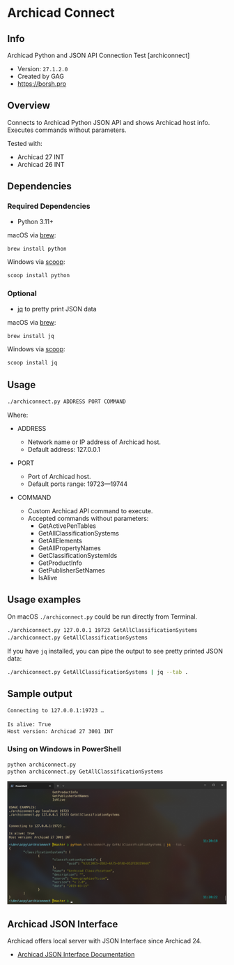 # Archicad Connect

## Info

Archicad Python and JSON API Connection Test [archiconnect]

- Version: `27.1.2.0`
- Created by GAG
- https://borsh.pro


## Overview

Connects to Archicad Python JSON API and shows Archicad host info.
Executes commands without parameters.

Tested with:

- Archicad 27 INT
- Archicad 26 INT

## Dependencies

### Required Dependencies

- Python 3.11+

macOS via [brew](http://brew.sh):

```sh
brew install python
```

Windows via [scoop](https://scoop.sh):

```sh
scoop install python
```

### Optional

- [jq](https://jqlang.github.io/jq/) to pretty print JSON data

macOS via [brew](http://brew.sh):

```sh
brew install jq
```

Windows via [scoop](https://scoop.sh):

```sh
scoop install jq
```

## Usage

```sh
./archiconnect.py ADDRESS PORT COMMAND
```

Where:

- ADDRESS
	- Network name or IP address of Archicad host.
	- Default address: 127.0.0.1

- PORT
	- Port of Archicad host.
	- Default ports range: 19723—19744

- COMMAND
	- Custom Archicad API command to execute.
	- Accepted commands without parameters:
		- GetActivePenTables
		- GetAllClassificationSystems
		- GetAllElements
		- GetAllPropertyNames
		- GetClassificationSystemIds
		- GetProductInfo
		- GetPublisherSetNames
		- IsAlive

## Usage examples

On macOS `./archiconnect.py` could be run directly from Terminal.


```sh
./archiconnect.py 127.0.0.1 19723 GetAllClassificationSystems
./archiconnect.py GetAllClassificationSystems
```

If you have `jq` installed, you can pipe the output to see pretty printed JSON data:

```sh
./archiconnect.py GetAllClassificationSystems | jq --tab .
```

## Sample output

```
Connecting to 127.0.0.1:19723 …

Is alive: True
Host version: Archicad 27 3001 INT
```

### Using on Windows in PowerShell

```sh
python archiconnect.py
python archiconnect.py GetAllClassificationSystems
```

![](img/archiconnect_powershell_windows.png)


## Archicad JSON Interface

Archicad offers local server with JSON Interface since Archicad 24.

- [Archicad JSON Interface Documentation](https://archicadapi.graphisoft.com/JSONInterfaceDocumentation/)
